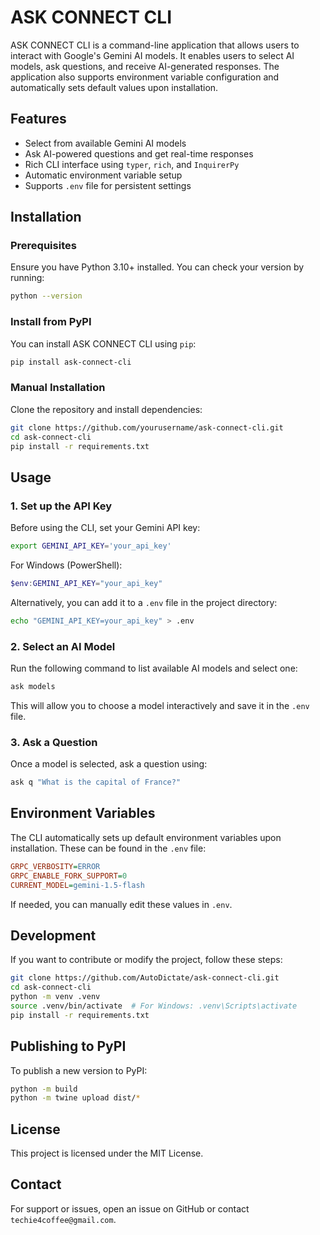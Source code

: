 # ASK CONNECT CLI

ASK CONNECT CLI is a command-line application that allows users to interact with Google's Gemini AI models. It enables users to select AI models, ask questions, and receive AI-generated responses. The application also supports environment variable configuration and automatically sets default values upon installation.

## Features

- Select from available Gemini AI models
- Ask AI-powered questions and get real-time responses
- Rich CLI interface using `typer`, `rich`, and `InquirerPy`
- Automatic environment variable setup
- Supports `.env` file for persistent settings

## Installation

### Prerequisites

Ensure you have Python 3.10+ installed. You can check your version by running:
```sh
python --version
```

### Install from PyPI
You can install ASK CONNECT CLI using `pip`:
```sh
pip install ask-connect-cli
```

### Manual Installation
Clone the repository and install dependencies:
```sh
git clone https://github.com/yourusername/ask-connect-cli.git
cd ask-connect-cli
pip install -r requirements.txt
```

## Usage

### 1. Set up the API Key
Before using the CLI, set your Gemini API key:
```sh
export GEMINI_API_KEY='your_api_key'
```
For Windows (PowerShell):
```powershell
$env:GEMINI_API_KEY="your_api_key"
```
Alternatively, you can add it to a `.env` file in the project directory:
```sh
echo "GEMINI_API_KEY=your_api_key" > .env
```

### 2. Select an AI Model
Run the following command to list available AI models and select one:
```sh
ask models
```
This will allow you to choose a model interactively and save it in the `.env` file.

### 3. Ask a Question
Once a model is selected, ask a question using:
```sh
ask q "What is the capital of France?"
```

## Environment Variables
The CLI automatically sets up default environment variables upon installation. These can be found in the `.env` file:
```ini
GRPC_VERBOSITY=ERROR
GRPC_ENABLE_FORK_SUPPORT=0
CURRENT_MODEL=gemini-1.5-flash
```
If needed, you can manually edit these values in `.env`.

## Development
If you want to contribute or modify the project, follow these steps:
```sh
git clone https://github.com/AutoDictate/ask-connect-cli.git
cd ask-connect-cli
python -m venv .venv
source .venv/bin/activate  # For Windows: .venv\Scripts\activate
pip install -r requirements.txt
```

## Publishing to PyPI
To publish a new version to PyPI:
```sh
python -m build
python -m twine upload dist/*
```

## License
This project is licensed under the MIT License.

## Contact
For support or issues, open an issue on GitHub or contact `techie4coffee@gmail.com`.

